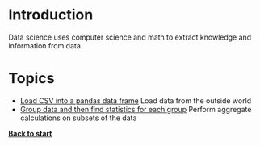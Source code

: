 # Introduction

Data science uses computer science and math to extract knowledge and information from data

# Topics

 - [Load CSV into a pandas data frame](/data_science/load_csv.py) Load data from the outside world
 - [Group data and then find statistics for each group](/data_science/stats_by_group.py) Perform aggregate calculations on subsets of the data

 **[Back to start](https://github.com/ccozad/python-playground)**